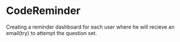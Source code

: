 # CodeReminder

Creating a reminder dashboard for each user where he will recieve an email(try) to attempt the question set.
